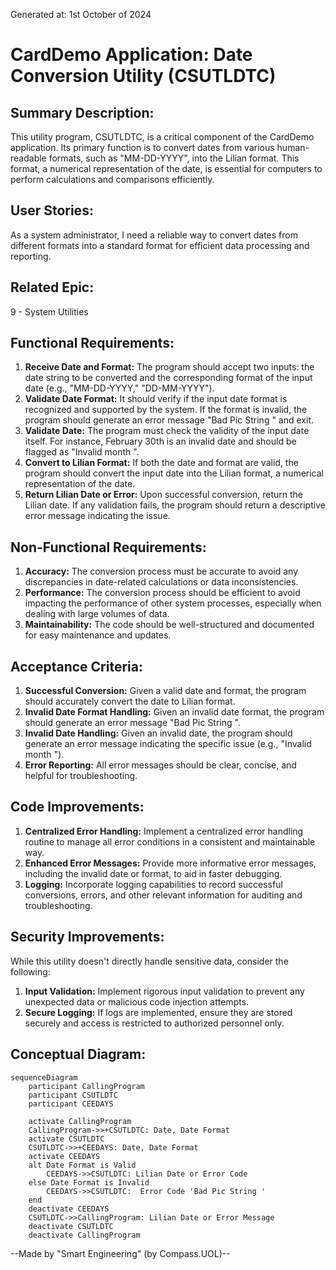 Generated at: 1st October of 2024

# CardDemo Application: Date Conversion Utility (CSUTLDTC)

## Summary Description:
This utility program, CSUTLDTC, is a critical component of the CardDemo application. Its primary function is to convert dates from various human-readable formats, such as "MM-DD-YYYY", into the Lilian format. This format, a numerical representation of the date, is essential for computers to perform calculations and comparisons efficiently.

## User Stories:
As a system administrator, I need a reliable way to convert dates from different formats into a standard format for efficient data processing and reporting.

## Related Epic:
9 - System Utilities

## Functional Requirements:
1. **Receive Date and Format:** The program should accept two inputs: the date string to be converted and the corresponding format of the input date (e.g., "MM-DD-YYYY," "DD-MM-YYYY").
2. **Validate Date Format:** It should verify if the input date format is recognized and supported by the system. If the format is invalid, the program should generate an error message "Bad Pic String " and exit.
3. **Validate Date:** The program must check the validity of the input date itself. For instance, February 30th is an invalid date and should be flagged as "Invalid month  ".
4. **Convert to Lilian Format:** If both the date and format are valid, the program should convert the input date into the Lilian format, a numerical representation of the date.
5. **Return Lilian Date or Error:** Upon successful conversion, return the Lilian date. If any validation fails, the program should return a descriptive error message indicating the issue.

## Non-Functional Requirements:
1. **Accuracy:** The conversion process must be accurate to avoid any discrepancies in date-related calculations or data inconsistencies.
2. **Performance:** The conversion process should be efficient to avoid impacting the performance of other system processes, especially when dealing with large volumes of data.
3. **Maintainability:**  The code should be well-structured and documented for easy maintenance and updates.

## Acceptance Criteria:
1. **Successful Conversion:** Given a valid date and format, the program should accurately convert the date to Lilian format.
2. **Invalid Date Format Handling:**  Given an invalid date format, the program should generate an error message "Bad Pic String ".
3. **Invalid Date Handling:** Given an invalid date, the program should generate an error message indicating the specific issue (e.g., "Invalid month  ").
4. **Error Reporting:** All error messages should be clear, concise, and helpful for troubleshooting.

## Code Improvements:
1. **Centralized Error Handling:** Implement a centralized error handling routine to manage all error conditions in a consistent and maintainable way.
2. **Enhanced Error Messages:** Provide more informative error messages, including the invalid date or format, to aid in faster debugging.
3. **Logging:** Incorporate logging capabilities to record successful conversions, errors, and other relevant information for auditing and troubleshooting.

## Security Improvements:
While this utility doesn't directly handle sensitive data, consider the following:
1. **Input Validation:**  Implement rigorous input validation to prevent any unexpected data or malicious code injection attempts.
2. **Secure Logging:**  If logs are implemented, ensure they are stored securely and access is restricted to authorized personnel only.

## Conceptual Diagram:
```mermaid
sequenceDiagram
    participant CallingProgram
    participant CSUTLDTC
    participant CEEDAYS

    activate CallingProgram
    CallingProgram->>+CSUTLDTC: Date, Date Format
    activate CSUTLDTC
    CSUTLDTC->>+CEEDAYS: Date, Date Format
    activate CEEDAYS
    alt Date Format is Valid
        CEEDAYS->>CSUTLDTC: Lilian Date or Error Code
    else Date Format is Invalid
        CEEDAYS->>CSUTLDTC:  Error Code 'Bad Pic String '
    end
    deactivate CEEDAYS
    CSUTLDTC->>CallingProgram: Lilian Date or Error Message
    deactivate CSUTLDTC
    deactivate CallingProgram
```

--Made by "Smart Engineering" (by Compass.UOL)--